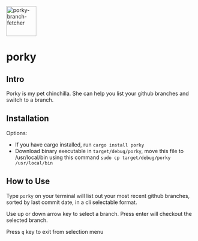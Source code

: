 <img width="80" height="80" alt="porky-branch-fetcher" src="https://github.com/wobblesphere/porky/assets/31394745/b587da49-f0b1-4bdf-abd0-086c4010e1be">

# porky

## Intro
Porky is my pet chinchilla. She can help you list your github branches and switch to a branch. 

## Installation
Options: 
- If you have cargo installed, run `cargo install porky` 
- Download binary executable in `target/debug/porky`, move this file to /usr/local/bin using this command `sudo cp target/debug/porky /usr/local/bin`


## How to Use
Type `porky` on your terminal will list out your most recent github branches, sorted by last commit date, in a cli selectable format. 

Use up or down arrow key to select a branch. Press enter will checkout the selected branch.

Press `q` key to exit from selection menu

